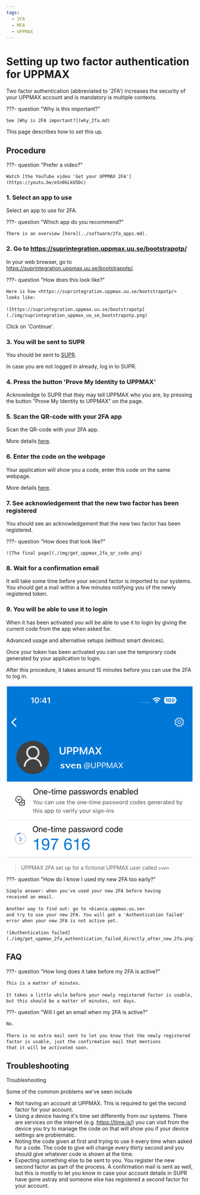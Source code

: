 ```yaml
---
tags:
  - 2FA
  - MFA
  - UPPMAX
---
```


# Setting up two factor authentication for UPPMAX

Two factor authentication (abbreviated to '2FA')
increases the security of your UPPMAX account
and is mandatory is multiple contexts.

???- question "Why is this important?"

    See [Why is 2FA important?](why_2fa.md)

This page describes how to set this up.

## Procedure

???- question "Prefer a video?"

    Watch [the YouTube video 'Get your UPPMAX 2FA'](https://youtu.be/eSn0kLkU5Dc)

### 1. Select an app to use

Select an app to use for 2FA.

???- question "Which app do you recommend?"

    There is an overview [here](../software/2fa_apps.md).

### 2. Go to <https://suprintegration.uppmax.uu.se/bootstrapotp/>

In your web browser, go to <https://suprintegration.uppmax.uu.se/bootstrapotp/>.

???- question "How does this look like?"

    Here is how <https://suprintegration.uppmax.uu.se/bootstrapotp/>
    looks like:

    ![https://suprintegration.uppmax.uu.se/bootstrapotp](./img/suprintegration_uppmax_uu_se_bootstrapotp.png)

Click on 'Continue'.

### 3. You will be sent to SUPR

You should be sent to
[SUPR](../getting_started/supr.md).

In case you are not logged in already, log in to SUPR.

### 4. Press the button 'Prove My Identity to UPPMAX'

Acknowledge to SUPR that they may tell UPPMAX who you are,
by pressing the button "Prove My Identity to UPPMAX" on the page.

### 5. Scan the QR-code with your 2FA app

Scan the QR-code with your 2FA app.

More details [here](get_uppmax_2fa_qr.md).

### 6. Enter the code on the webpage

Your application will show you a code, enter this code on the same webpage.

More details [here](get_uppmax_2fa_qr_code.md).

### 7. See acknowledgement that the new two factor has been registered

You should see an acknowledgement that the new two factor has been registered.

???- question "How does that look like?"

    ![The final page](./img/get_uppmax_2fa_qr_code.png)

### 8. Wait for a confirmation email

It will take some time before your second factor is imported to our systems.
You should get a mail within a few minutes notifying you of the newly registered token.

### 9. You will be able to use it to login

When it has been activated you will be able to use it to login
by giving the current code from the app when asked for.

Advanced usage and alternative setups (without smart devices).

Once your token has been activated you can use the temporary code generated by
your application to login.

After this procedure, it takes around 15 minutes before you can use
the 2FA to log in.

![UPPMAX 2FA set up for a fictional UPPMAX user called `sven`](./img/uppmax_2fa.png)

> UPPMAX 2FA set up for a fictional UPPMAX user called `sven`

???- question "How do I know I used my new 2FA too early?"

    Simple answer: when you've used your new 2FA before having
    received an email.

    Another way to find out: go to <bianca.uppmax.uu.se>
    and try to use your new 2FA. You will get a 'Authentication failed'
    error when your new 2FA is not active yet.

    ![Authentication failed](./img/get_uppmax_2fa_authentication_failed_directly_after_new_2fa.png)

## FAQ

???- question "How long does it take before my 2FA is active?"

    This is a matter of minutes.

    It takes a little while before your newly registered factor is usable,
    but this should be a matter of minutes, not days.

???- question "Will I get an email when my 2FA is active?"

    No.

    There is no extra mail sent to let you know that the newly registered
    factor is usable, just the confirmation mail that mentions
    that it will be activated soon.


## Troubleshooting

Troubleshooting

Some of the common problems we've seen include

- Not having an account at UPPMAX. This is required to get the second factor for your account.
- Using a device having it's time set differently from our systems. There are services on the internet (e.g. <https://time.is/>) you can visit from the device you try to manage the code on that will show you if your device settings are problematic.
- Noting the code given at first and trying to use it every time when asked for a code. The code to give will change every thirty second and you should give whatever code is shown at the time.
- Expecting something else to be sent to you. You register the new second factor as part of the process. A confirmation mail is sent as well, but this is mostly to let you know in case your account details in SUPR have gone astray and someone else has registered a second factor for your account.
